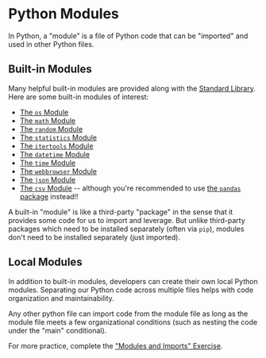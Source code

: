 # Python Modules

In Python, a "module" is a file of Python code that can be "imported" and used in other Python files.

## Built-in Modules

Many helpful built-in modules are provided along with the [Standard Library](https://docs.python.org/3/library/). Here are some built-in modules of interest:

  + [The `os` Module](os.md)
  + [The `math` Module](math.md)
  + [The `random` Module](random.md)
  + [The `statistics` Module](statistics.md)
  + [The `itertools` Module](itertools.md)
  + [The `datetime` Module](datetime.md)
  + [The `time` Module](time.md)
  + [The `webbrowser` Module](webbrowser.md)
  + [The `json` Module](json.md)
  + [The `csv` Module](csv.md) -- although you're recommended to use [the `pandas` package](/notes/python/packages/pandas.md) instead!!

A built-in "module" is like a third-party "package" in the sense that it provides some code for us to import and leverage. But unlike third-party packages which need to be installed separately (often via `pip`), modules don't need to be installed separately (just imported).

## Local Modules

In addition to built-in modules, developers can create their own local Python modules. Separating our Python code across multiple files helps with code organization and maintainability.

Any other python file can import code from the module file as long as the module file meets a few organizational conditions (such as nesting the code under the "main" conditional).

For more practice, complete the ["Modules and Imports" Exercise](/exercises/modules-and-imports/README.md).
